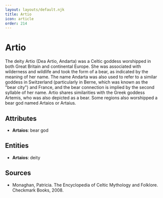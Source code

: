```yaml
---
layout: layouts/default.njk
title: Artio
icon: article
order: 214
---
```

# Artio

The deity Artio (Dea Artio, Andarta) was a Celtic goddess worshipped in both Great Britain and continental Europe. She was associated with wilderness and wildlife and took the form of a bear, as indicated by the meaning of her name. The name Andarta was also used to refer to a similar goddess in Switzerland (particularly in Berne, which was known as the "bear city") and France, and the bear connection is implied by the second syllable of her name. Artio shares similarities with the Greek goddess Artemis, who was also depicted as a bear. Some regions also worshipped a bear god named Artaios or Artaius.

## Attributes

- **Artaios**: bear god

## Entities

- **Artaios**: deity

## Sources

- Monaghan, Patricia. The Encyclopedia of Celtic Mythology and Folklore. Checkmark Books, 2008.

